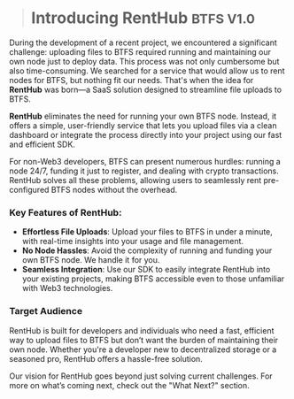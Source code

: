 > # Introducing RentHub <small>BTFS V1.0</small>

During the development of a recent project, we encountered a significant challenge: uploading files to BTFS required running and maintaining our own node just to deploy data. This process was not only cumbersome but also time-consuming. We searched for a service that would allow us to rent nodes for BTFS, but nothing fit our needs. That's when the idea for **RentHub** was born—a SaaS solution designed to streamline file uploads to BTFS.

**RentHub** eliminates the need for running your own BTFS node. Instead, it offers a simple, user-friendly service that lets you upload files via a clean dashboard or integrate the process directly into your project using our fast and efficient SDK.

For non-Web3 developers, BTFS can present numerous hurdles: running a node 24/7, funding it just to register, and dealing with crypto transactions. RentHub solves all these problems, allowing users to seamlessly rent pre-configured BTFS nodes without the overhead.

### Key Features of RentHub:
- **Effortless File Uploads**: Upload your files to BTFS in under a minute, with real-time insights into your usage and file management.
- **No Node Hassles**: Avoid the complexity of running and funding your own BTFS node. We handle it for you.
- **Seamless Integration**: Use our SDK to easily integrate RentHub into your existing projects, making BTFS accessible even to those unfamiliar with Web3 technologies.

### Target Audience
RentHub is built for developers and individuals who need a fast, efficient way to upload files to BTFS but don’t want the burden of maintaining their own node. Whether you're a developer new to decentralized storage or a seasoned pro, RentHub offers a hassle-free solution.

Our vision for RentHub goes beyond just solving current challenges. For more on what’s coming next, check out the "What Next?" section.
